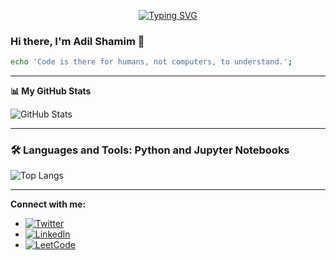 <p align="center">
<a href="https://github.com/AdilShamim8">
    <img src="https://readme-typing-svg.herokuapp.com?font=Georgia&duration=2000&pause=1000&color=#87CEEB&center=true&multiline=true&width=650&height=80&lines=Adil+Shamim;Researcher+%7C+Undergraduate+Student+%7C+Computer+Vision+%7C+Machine+Learning" alt="Typing SVG" />
</a>
<br/>





### Hi there, I'm Adil Shamim 👋

```bash
echo 'Code is there for humans, not computers, to understand.';
```

---

**📊 My GitHub Stats**

![GitHub Stats](https://github-readme-stats.vercel.app/api?username=AdilShamim8&show_icons=true&hide_title=true&count_private=true&theme=radical)

---

### 🛠️ Languages and Tools: Python and Jupyter Notebooks

![Top Langs](https://github-readme-stats.vercel.app/api/top-langs/?username=AdilShamim8&theme=radical&layout=compact&langs_count=10)

---

**Connect with me:**  

- [![Twitter](https://img.shields.io/badge/Twitter-1DA1F2?style=flat&logo=twitter&logoColor=white)](https://twitter.com/adil_shamim8)  
- [![LinkedIn](https://img.shields.io/badge/LinkedIn-0077B5?style=flat&logo=linkedin&logoColor=white)](https://linkedin.com/in/adilshamim8)  
- [![LeetCode](https://img.shields.io/badge/LeetCode-F9C91A?style=flat&logo=leetcode&logoColor=white)](https://leetcode.com/u/AdilShamim8/)
